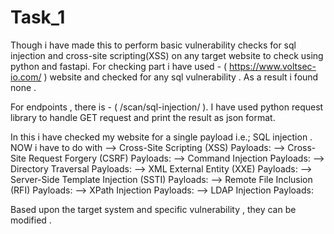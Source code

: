# Task_1
Though i have made this to perform basic vulnerability checks for sql injection and cross-site scripting(XSS) on any target website to check using python and fastapi.
For checking part i have used  - ( https://www.voltsec-io.com/ ) website and checked for any sql vulnerability . As a result i found none .

For endpoints , there is - ( /scan/sql-injection/ ).
I have used python request library to handle GET request and print the result as json format.

In this i have checked my website for a single payload i.e.; SQL injection .
NOW i have to do with 
--> Cross-Site Scripting (XSS) Payloads:
--> Cross-Site Request Forgery (CSRF) Payloads:
--> Command Injection Payloads:
--> Directory Traversal Payloads:
--> XML External Entity (XXE) Payloads:
--> Server-Side Template Injection (SSTI) Payloads:
--> Remote File Inclusion (RFI) Payloads:
--> XPath Injection Payloads:
--> LDAP Injection Payloads:

Based upon the target system and specific vulnerability , they can be modified .
